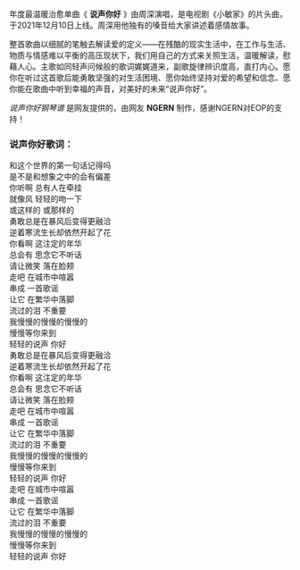 

年度最温暖治愈单曲《 **说声你好** 》由周深演唱，是电视剧《小敏家》的片头曲，于2021年12月10日上线。周深用他独有的嗓音给大家讲述着感情故事。

整首歌曲以细腻的笔触去解读爱的定义——在残酷的现实生活中，在工作与生活、物质与情感难以平衡的高压现状下，我们用自己的方式来关照生活，温暖解读，慰藉人心。主歌如同轻声问候般的歌词娓娓道来，副歌旋律辨识度高，直打内心。愿你在听过这首歌后能勇敢坚强的对生活困境、愿你始终坚持对爱的希望和信念、愿你能在歌曲中听到幸福的声音，对美好的未来“说声你好”。

_说声你好钢琴谱_ 是网友提供的，由网友 **NGERN** 制作，感谢NGERN对EOP的支持！

### 说声你好歌词：

和这个世界的第一句话记得吗  
是不是和想象之中的会有偏差  
你听啊 总有人在牵挂  
就像风 轻轻的吻一下  
或这样的 或那样的  
勇敢总是在暴风后变得更融洽  
逆着寒流生长却依然开起了花  
你看啊 这注定的年华  
总会有 思念它不听话  
请让微笑 落在脸颊  
走吧 在城市中喧嚣  
串成 一首歌谣  
让它 在繁华中落脚  
流过的泪 不重要  
我慢慢的慢慢的慢慢的  
慢慢等你来到  
轻轻的说声 你好  
勇敢总是在暴风后变得更融洽  
逆着寒流生长却依然开起了花  
你看啊 这注定的年华  
总会有 思念它不听话  
请让微笑 落在脸颊  
走吧 在城市中喧嚣  
串成 一首歌谣  
让它 在繁华中落脚  
流过的泪 不重要  
我慢慢的慢慢的慢慢的  
慢慢等你来到  
轻轻的说声 你好  
走吧 在城市中喧嚣  
串成 一首歌谣  
让它 在繁华中落脚  
流过的泪 不重要  
我慢慢的慢慢的慢慢的  
慢慢等你来到  
轻轻的说声 你好

